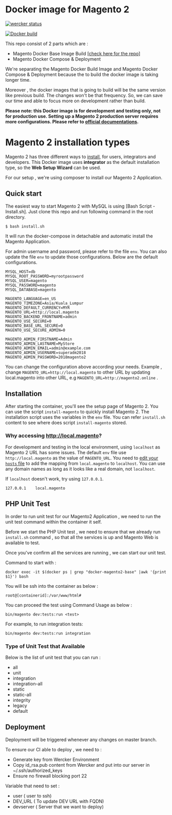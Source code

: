 # Docker image for Magento 2 

[![wercker status](https://app.wercker.com/status/4cfaeeea9b0b6ea8ea377d32c97e2e21/s/ "wercker status")](https://app.wercker.com/project/byKey/4cfaeeea9b0b6ea8ea377d32c97e2e21)

[![Docker build](http://dockeri.co/image/mshahmi/docker-magento2)](https://hub.docker.com/r/mshahmi/docker-magento2/)

This repo consist of 2 parts which are :
  * Magento Docker Base Image Build  [[check here for the repo]](https://github.com/shahmimajid/docker-magento2-base)
  * Magento Docker Compose & Deployment

  We're separating the Magento Docker Build Image and Magento Docker Compose & Deployment because the to build the docker image is taking longer time. 
  
  Moreover , the docker images that is going to build will be the same version like previous build. The changes won't be that frequency. So, we can save our time and able to focus more on development rather than build.

  
  **Please note: this Docker image is for development and testing only, not for production use. Setting up a Magento 2 production server requires more configurations. Please refer to [official documentations](http://devdocs.magento.com/guides/v2.2/config-guide/deployment/).**


# Magento 2 installation types

Magento 2 has three different ways to [install](http://devdocs.magento.com/guides/v2.2/install-gde/bk-install-guide.html), for users, integrators and developers. This Docker image uses **integrator** as the default installation type, so the **Web Setup Wizard** can be used.

For our setup , we're using composer to install our Magento 2 Application.

## Quick start

The easiest way to start Magento 2 with MySQL is using [Bash Script - Install.sh]. Just clone this repo and run following command in the root directory. 

~~~
$ bash install.sh
~~~

It will run the docker-compose in detachable and automatic install the Magento Application.

For admin username and password, please refer to the file `env`. You can also update the file `env` to update those configurations. Below are the default configurations.

~~~
MYSQL_HOST=db
MYSQL_ROOT_PASSWORD=myrootpassword
MYSQL_USER=magento
MYSQL_PASSWORD=magento
MYSQL_DATABASE=magento

MAGENTO_LANGUAGE=en_US
MAGENTO_TIMEZONE=Asia/Kuala_Lumpur
MAGENTO_DEFAULT_CURRENCY=MYR
MAGENTO_URL=http://local.magento
MAGENTO_BACKEND_FRONTNAME=admin
MAGENTO_USE_SECURE=0
MAGENTO_BASE_URL_SECURE=0
MAGENTO_USE_SECURE_ADMIN=0

MAGENTO_ADMIN_FIRSTNAME=Admin
MAGENTO_ADMIN_LASTNAME=MyStore
MAGENTO_ADMIN_EMAIL=admin@example.com
MAGENTO_ADMIN_USERNAME=superadm2018
MAGENTO_ADMIN_PASSWORD=2018magento2
~~~

You can change the configuration above according your needs. Example , change `MAGENTO_URL=http://local.magento` to other URL by updating local.magento into other URL, e.g `MAGENTO_URL=http://magento2.online` .


## Installation

After starting the container, you'll see the setup page of Magento 2. You can use the script `install-magento` to quickly install Magento 2. The installation script uses the variables in the `env` file. You can refer `install.sh` content to see where does script `install-magento` stored.


### Why accessing http://local.magento?

For development and testing in the local environment, using `localhost` as Magento 2 URL has some issues. The default `env` file use `http://local.magento` as the value of `MAGENTO_URL`. You need to [edit your `hosts` file](https://support.rackspace.com/how-to/modify-your-hosts-file/) to add the mapping from `local.magento` to `localhost`. You can use any domain names as long as it looks like a real domain, not `localhost`.

If `localhost` doesn't work, try using `127.0.0.1`.

```
127.0.0.1    local.magento
```


## PHP Unit Test

In order to run unit test for our Magento2 Application , we need to run the unit test command within the container it self.

Before we start the PHP Unit test , we need to ensure that we already run `install.sh` command , so that all the services is up and Magento Web is available to test.

Once you've confirm all the services are running , we can start our unit test.

Command to start with :

```
docker exec -it $(docker ps | grep "docker-magento2-base" |awk '{print $1}') bash
```

You will be ssh into the container as below :

```
root@[containerid]:/var/www/html#
```

You can proceed the test using Command Usage as below :

```
bin/magento dev:tests:run <test>
```

For example, to run integration tests:

```
bin/magento dev:tests:run integration
```

### Type of Unit Test that Available

Below is the list of unit test that you can run :
   * all
   * unit
   * integration
   * integration-all 
   * static 
   * static-all 
   * integrity 
   * legacy  
   * default


## Deployment

Deployment will be triggered whenever any changes on master branch.

To ensure our CI able to deploy , we need to :

   * Generate key from Wercker Environment
   * Copy id_rsa.pub content from Wercker and put into our server in ~/.ssh/authorized_keys
   * Ensure no firewall blocking port 22

Variable that need to set :
   * user ( user to ssh)
   * DEV_URL ( To update DEV URL with FQDN)
   * devserver ( Server that we want to deploy)
   
